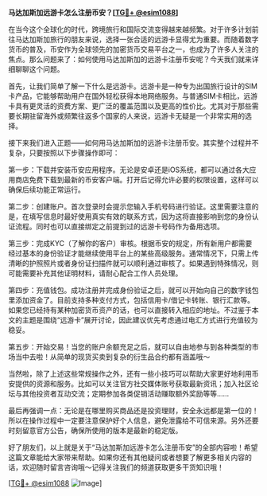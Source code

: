 **马达加斯加远游卡怎么注册币安？[[TG💪+ @esim1088](https://t.me/s/esim1088)]**

在当今这个全球化的时代，跨境旅行和国际交流变得越来越频繁。对于许多计划前往马达加斯加旅行的朋友来说，选择一张合适的远游卡显得尤为重要。而随着数字货币的普及，币安作为全球领先的加密货币交易平台之一，也成为了许多人关注的焦点。那么问题来了：如何使用马达加斯加的远游卡注册币安呢？今天我们就来详细聊聊这个问题。

首先，让我们简单了解一下什么是远游卡。远游卡是一种专为出国旅行设计的SIM卡产品，它能够帮助用户在国外轻松获得本地网络服务。与普通SIM卡相比，远游卡具有更灵活的资费方案、更广泛的覆盖范围以及更高的性价比。尤其对于那些需要长期驻留海外或频繁往返多个国家的人来说，远游卡无疑是一个非常实用的选择。

接下来我们进入正题——如何用马达加斯加的远游卡注册币安。其实整个过程并不复杂，只要按照以下步骤操作即可：

第一步：下载并安装币安应用程序。无论是安卓还是iOS系统，都可以通过各大应用商店免费下载到最新的币安客户端。打开后记得允许必要的权限设置，这样可以确保后续功能正常运行。

第二步：创建账户。首次登录时会提示您输入手机号码进行验证。这里需要注意的是，在填写信息时最好使用真实有效的联系方式，因为这将直接影响到您的身份认证流程。同时也可以直接绑定之前提到过的远游卡号码作为备用选项。

第三步：完成KYC（了解你的客户）审核。根据币安的规定，所有新用户都需要经过基本的身份验证才能继续使用平台上的某些高级服务。通常情况下，只需上传清晰的护照照片或者身份证扫描件就可以顺利通过审核了。如果遇到特殊情况，则可能需要补充其他证明材料，请耐心配合工作人员处理。

第四步：充值钱包。成功注册并完成身份验证之后，就可以开始向自己的数字钱包里添加资金了。目前支持多种支付方式，包括信用卡/借记卡转账、银行汇款等。如果您已经持有某种加密货币资产的话，也可以直接转入相应的地址。不过鉴于本文的主题是围绕“远游卡”展开讨论，因此建议优先考虑通过电汇方式进行充值较为稳妥。

第五步：开始交易！当您的账户余额充足之后，就可以自由地参与到各种类型的市场当中去啦！从简单的现货买卖到复杂的衍生品合约都有涵盖哦～

当然啦，除了上述这些常规操作之外，还有一些小技巧可以帮助大家更好地利用币安提供的资源和服务。比如可以关注官方社交媒体账号获取最新资讯；加入社区论坛与其他投资者互动交流；定期参加各类促销活动赚取额外奖励等等……

最后再强调一点：无论是在哪里购买商品还是投资理财，安全永远都是第一位的！所以在操作过程中一定要注意保护好个人信息，避免泄露给不可信来源。另外还要时刻留意官方公告，确保所使用的版本是最新的稳定版。

好了朋友们，以上就是关于“马达加斯加远游卡怎么注册币安”的全部内容啦！希望这篇文章能给大家带来帮助。如果你还有其他疑问或者想要了解更多相关内容的话，欢迎随时留言咨询哦～记得关注我们的频道获取更多干货知识哦！

[[TG💪+ @esim1088](https://t.me/s/esim1088) ![Image](https://i.postimg.cc/4NQfJmqS/Snipaste-2025-05-13-00-14-12.png)]